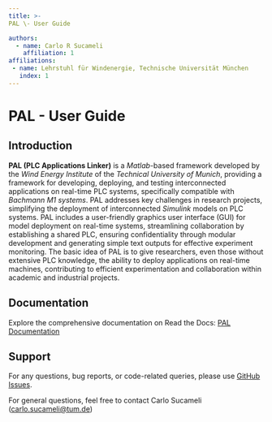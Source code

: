 ```yaml
---
title: >-
PAL \- User Guide

authors:
  - name: Carlo R Sucameli
    affiliation: 1
affiliations:
 - name: Lehrstuhl für Windenergie, Technische Universität München
   index: 1
---
```


# PAL  - User Guide

## Introduction

**PAL (PLC Applications Linker)** is a *Matlab*-based
framework developed by the *Wind Energy Institute* of
the *Technical University of Munich*, providing a
framework for developing, deploying, and
testing interconnected applications on real-time PLC
systems, specifically compatible with *Bachmann M1
systems*. PAL addresses key challenges in research
projects, simplifying the deployment of interconnected *Simulink* models on PLC systems.
PAL includes a user-friendly graphics user interface (GUI) for model deployment on real-time systems, streamlining collaboration by
establishing a shared PLC, ensuring confidentiality
through modular development and generating simple text outputs
for effective experiment monitoring. The basic idea of PAL is to give
researchers, even those without extensive PLC
knowledge, the ability to deploy applications on real-time
machines, contributing to efficient experimentation
and collaboration within academic and industrial projects.

## Documentation

Explore the comprehensive documentation on Read the Docs: [PAL Documentation](https://tumlwepal-rtd.readthedocs.io/en/latest/index.html)

## Support

For any questions, bug reports, or code-related queries, please use [GitHub Issues](https://github.com/TUMLWE/PAL/issues). 

For general questions, feel free to contact Carlo Sucameli (carlo.sucameli@tum.de) 
